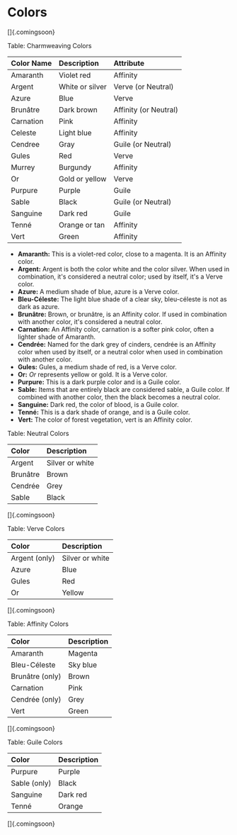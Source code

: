 # Colors

[]{.comingsoon}

Table: Charmweaving Colors

| Color Name | Description     | Attribute             |
| :--------- | :-------------- | :-------------------- |
| Amaranth   | Violet red      | Affinity              |
| Argent     | White or silver | Verve (or Neutral)    |
| Azure      | Blue            | Verve                 |
| Brunâtre   | Dark brown      | Affinity (or Neutral) |
| Carnation  | Pink            | Affinity              |
| Celeste    | Light blue      | Affinity              |
| Cendree    | Gray            | Guile (or Neutral)    |
| Gules      | Red             | Verve                 |
| Murrey     | Burgundy        | Affinity              |
| Or         | Gold or yellow  | Verve                 |
| Purpure    | Purple          | Guile                 |
| Sable      | Black           | Guile (or Neutral)    |
| Sanguine   | Dark red        | Guile                 |
| Tenné      | Orange or tan   | Affinity              |
| Vert       | Green           | Affinity              |

 - **Amaranth:** This is a violet-red color, close to a magenta. It is an Affinity color.
 - **Argent:** Argent is both the color white and the color silver. When used in combination, it's considered a neutral color; used by itself, it's a Verve color.
 - **Azure:** A medium shade of blue, azure is a Verve color.
 - **Bleu-Céleste:** The light blue shade of a clear sky, bleu-céleste is not as dark as azure.
 - **Brunâtre:** Brown, or brunâtre, is an Affinity color. If used in combination with another color, it's considered a neutral color.
 - **Carnation:** An Affinity color, carnation is a softer pink color, often a lighter shade of Amaranth.
 - **Cendrée:** Named for the dark grey of cinders, cendrée is an Affinity color when used by itself, or a neutral color when used in combination with another color.
 - **Gules:** Gules, a medium shade of red, is a Verve color.  
 - **Or:** *Or* represents yellow or gold. It is a Verve color.
 - **Purpure:** This is a dark purple color and is a Guile color.
 - **Sable:** Items that are entirely black are considered sable, a Guile color. If combined with another color, then the black becomes a neutral color.
 - **Sanguine:** Dark red, the color of blood, is a Guile color.
 - **Tenné:** This is a dark shade of orange, and is a Guile color.
 - **Vert:** The color of forest vegetation, vert is an Affinity color.
  
Table: Neutral Colors

| Color    | Description     |
| :------- | :-------------- |
| Argent   | Silver or white |
| Brunâtre | Brown           |
| Cendrée  | Grey            |
| Sable    | Black           |

[]{.comingsoon}

Table: Verve Colors

| Color         | Description     |
| :------------ | :-------------- |
| Argent (only) | Silver or white |
| Azure         | Blue            |
| Gules         | Red             |
| Or            | Yellow          |


[]{.comingsoon}

Table: Affinity Colors

| Color           | Description  |
| :-------------- | :----------- |
| Amaranth        | Magenta      |
| Bleu-Céleste    | Sky blue     |
| Brunâtre (only) | Brown        |
| Carnation       | Pink         |
| Cendrée (only)  | Grey         |
| Vert            | Green        |


[]{.comingsoon}

Table: Guile Colors

| Color        | Description |
| :----------- | :---------- |
| Purpure      | Purple      |
| Sable (only) | Black       |
| Sanguine     | Dark red    |
| Tenné        | Orange      |

[]{.comingsoon}

